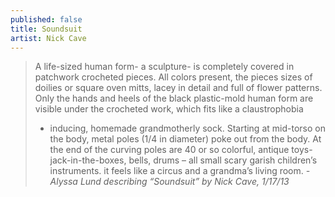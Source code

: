 ```yaml
---
published: false
title: Soundsuit
artist: Nick Cave
---
```


> A life-sized human form- a sculpture- is completely covered in
> patchwork crocheted pieces. All colors present, the pieces sizes of
> doilies or square oven mitts, lacey in detail and full of flower
> patterns. Only the hands and heels of the black plastic-mold human form
> are visible under the crocheted work, which fits like a claustrophobia
> - inducing, homemade grandmotherly sock. Starting at mid-torso on the
> body, metal poles (1/4 in diameter) poke out from the body. At the end
> of the curving poles are 40 or so colorful, antique toys-
> jack-in-the-boxes, bells, drums – all small scary garish children’s
> instruments. it feels like a circus and a grandma’s living room.
> <cite>-Alyssa Lund describing “Soundsuit” by Nick Cave, 1/17/13</cite>